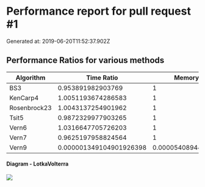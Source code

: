 # Performance report for pull request #1 

 Generated at: 2019-06-20T11:52:37.902Z

## Performance Ratios for various methods

 Algorithm | Time Ratio | Memory Ratio 
 --- | --- | --- 
 BS3 | 0.953891982903769 | 1 
 KenCarp4 | 1.0051193674286583 | 1 
 Rosenbrock23 | 1.0043137254901962 | 1 
 Tsit5 | 0.9872329977903265 | 1 
 Vern6 | 1.0316647705726203 | 1 
 Vern7 | 0.9625197958824564 | 1 
 Vern9 | 0.000001349104901926398 | 0.00005408944201892311 


#### Diagram - LotkaVolterra

![](https://i.imgur.com/Crl9Ut2.png)

